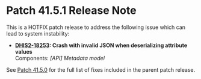 # Patch 41.5.1 Release Note

This is a HOTFIX patch release to address the following issue which can lead to system instability:

- **[DHIS2-18253](https://dhis2.atlassian.net/browse/DHIS2-18253): Crash with invalid JSON when deserializing attribute values**  
  Components: _[API] Metadata model_

See [Patch 41.5.0](ReleaseNote-2.41.5.md) for the full list of fixes included in the parent patch release.
